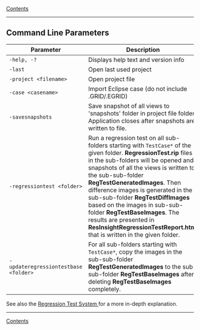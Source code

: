 [ Contents ](UsersGuide.md#contents)

------
## Command Line Parameters #

| Parameter | Description |
|-----------|-------------|
| `-help, -?`               | Displays help text and version info |
| `-last`                   | Open last used project |
| `-project <filename>`     | Open project file <filename> |
| `-case <casename>`        | Import Eclipse case <casename> (do not include .GRID/.EGRID) |
| `-savesnapshots`          | Save snapshot of all views to 'snapshots' folder in project file folder. Application closes after snapshots are written to file. |
| `-regressiontest <folder>` | Run a regression test on all sub-folders starting with `TestCase*` of the given folder. **RegressionTest.rip** files in the sub-folders will be opened and snapshots of all the views is written to the sub-sub-folder **RegTestGeneratedImages**. Then difference images is generated in the sub-sub-folder **RegTestDiffImages** based on the images in sub-sub-folder **RegTestBaseImages**. The results are presented in **ResInsightRegressionTestReport.html** that is written in the given folder. |
| `-updateregressiontestbase <folder>` | For all sub-folders starting with `TestCase*`, copy the images in the sub-sub-folder **RegTestGeneratedImages** to the sub-sub-folder **RegTestBaseImages** after deleting **RegTestBaseImages** completely. |

See also the [Regression Test System ](RegressionTestSystem.md) for a more in-depth explanation.

------
[ Contents ](UsersGuide.md#contents)
